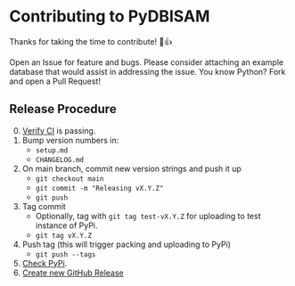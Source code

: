 Contributing to PyDBISAM
========================

Thanks for taking the time to contribute! 🎉👍

Open an Issue for feature and bugs. Please consider attaching an example database that would assist in addressing the issue. You know Python? Fork and open a Pull Request!

Release Procedure
-----------------

0. [Verify CI](https://github.com/linville/pydbisam/actions) is passing.
1. Bump version numbers in:
   - `setup.md`
   - `CHANGELOG.md`
2. On main branch, commit new version strings and push it up
   - `git checkout main`
   - `git commit -m "Releasing vX.Y.Z"`
   - `git push`
2. Tag commit
   - Optionally, tag with `git tag test-vX.Y.Z` for uploading to test instance of PyPi.
   - `git tag vX.Y.Z`
3. Push tag (this will trigger packing and uploading to PyPi)
   - `git push --tags`
4. [Check PyPi](https://pypi.org/project/pydbisam/).
5. [Create new GitHub Release](https://github.com/linville/pydbisam/releases)